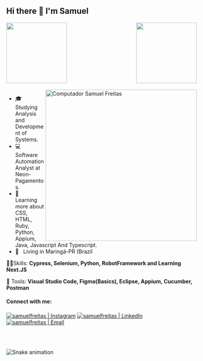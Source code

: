 ## Hi there 👋 I'm Samuel

<div>
  <img  height="160em" src="https://github-readme-stats.vercel.app/api?username=samfreitasxs&show_icons=true&theme=great-gatsby&include_all_commits=true&count_private=true"/>
  <img align="right" height="160em" src="https://github-readme-stats.vercel.app/api/top-langs/?username=samfreitasxs&layout=compact&langs_count=16&theme=great-gatsby"/>
</div>
<br>

<img src="https://raw.githubusercontent.com/MicaelliMedeiros/micaellimedeiros/master/image/computer-illustration.png" min-width="400px" max-width="400px" width="400px" align="right" alt="Computador Samuel Freitas">

<p align="left"> 
  <ul>
    <li>🎓 &nbsp; Studying Analysis and Development of Systems.</li>
    <li>💻 &nbsp; Software Automation Analyst at Neon- Pagamentos.</li>
    <li>📘 &nbsp; Learning more about CSS, HTML, Ruby, Python, Appium, Java, Javascript And Typescript.</li>
    <li>📍 &nbsp;  Living in Maringá-PR (Brazil </li>
  </ul>
</p>

<p align="left">
   👨‍💻Skills: <strong> Cypress, Selenium, Python, RobotFramework and Learning Next.JS </strong>
</p>

<p align="left">
  💼 Tools: <strong>Visual Studio Code, Figma(Basics), Eclipse, Appium, Cucumber, Postman</strong>
</p>

#### Connect with me:

<!-- [<img align="left" alt="samuelfreitas | Website" src="https://img.shields.io/badge/Website-samuelfreitas-blue?style=flat-square&logo=google-chrome" />][website] -->
[<img align="center" alt="samuelfreitas | Instagram" src="https://img.shields.io/badge/Instagram-samfrei__-blue?style=flat-square&logo=instagram" />][instagram]
[<img align="center" alt="samuelfreitas | LinkedIn" src="https://img.shields.io/badge/LinkedIn-%20samuelfreitas%20-blue?style=flat-square&logo=linkedin" />][linkedin]
[<img align="center" alt="samuelfreitas | Email" src="https://img.shields.io/badge/Email-samuel.sfdf@gmail.com-blue?style=flat-square&logo=gmail" />][email]

<br />
<br />



[instagram]: https://www.instagram.com/samfrei_/
[linkedin]: https://www.linkedin.com/in/samuelfreitass/
[email]: mailto:samuel.sfdf@gmail.com
  
![Snake animation](https://github.com/samfreitasxs/samfreitasxs/blob/output/github-contribution-grid-snake.svg)
